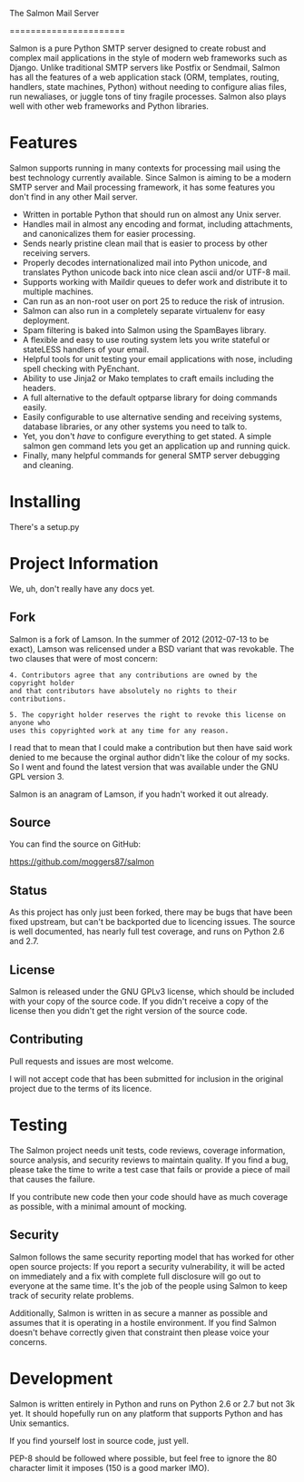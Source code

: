 The Salmon Mail Server

======================

Salmon is a pure Python SMTP server designed to create robust and complex mail
applications in the style of modern web frameworks such as Django. Unlike
traditional SMTP servers like Postfix or Sendmail, Salmon has all the features
of a web application stack (ORM, templates, routing, handlers, state machines,
Python) without needing to configure alias files, run newaliases, or juggle
tons of tiny fragile processes. Salmon also plays well with other web
frameworks and Python libraries.

Features
========

Salmon supports running in many contexts for processing mail using the best
technology currently available.  Since Salmon is aiming to be a modern SMTP
server and Mail processing framework, it has some features you don't find in any
other Mail server.

* Written in portable Python that should run on almost any Unix server.
* Handles mail in almost any encoding and format, including attachments, and
canonicalizes them for easier processing.
* Sends nearly pristine clean mail that is easier to process by other receiving
servers.
* Properly decodes internationalized mail into Python unicode, and translates
Python unicode back into nice clean ascii and/or UTF-8 mail.
* Supports working with Maildir queues to defer work and distribute it to
multiple machines.
* Can run as an non-root user on port 25 to reduce the risk of intrusion.
* Salmon can also run in a completely separate virtualenv for easy deployment.
* Spam filtering is baked into Salmon using the SpamBayes library.
* A flexible and easy to use routing system lets you write stateful or stateLESS
handlers of your email.
* Helpful tools for unit testing your email applications with nose, including
spell checking with PyEnchant.
* Ability to use Jinja2 or Mako templates to craft emails including the headers.
* A full alternative to the default optparse library for doing commands easily.
* Easily configurable to use alternative sending and receiving systems, database
libraries, or any other systems you need to talk to.
* Yet, you don't *have* to configure everything to get stated.  A simple
salmon gen command lets you get an application up and running quick.
* Finally, many helpful commands for general SMTP server debugging and cleaning.


Installing
==========

There's a setup.py

Project Information
===================

We, uh, don't really have any docs yet.

Fork
-----

Salmon is a fork of Lamson. In the summer of 2012 (2012-07-13 to be exact),
Lamson was relicensed under a BSD variant that was revokable. The two clauses
that were of most concern:

    4. Contributors agree that any contributions are owned by the copyright holder
    and that contributors have absolutely no rights to their contributions.

    5. The copyright holder reserves the right to revoke this license on anyone who
    uses this copyrighted work at any time for any reason.

I read that to mean that I could make a contribution but then have said work
denied to me because the orginal author didn't like the colour of my socks. So
I went and found the latest version that was available under the GNU GPL version 3.

Salmon is an anagram of Lamson, if you hadn't worked it out already.

Source
-----

You can find the source on GitHub:

https://github.com/moggers87/salmon

Status
------

As this project has only just been forked, there may be bugs that have been
fixed upstream, but can't be backported due to licencing issues.  The source is
well documented, has nearly full test coverage, and runs on Python 2.6 and 2.7.


License
----

Salmon is released under the GNU GPLv3 license, which should be included with
your copy of the source code.  If you didn't receive a copy of the license then
you didn't get the right version of the source code.


Contributing
-------

Pull requests and issues are most welcome.

I will not accept code that has been submitted for inclusion in the original
project due to the terms of its licence.

Testing
=======

The Salmon project needs unit tests, code reviews, coverage information, source
analysis, and security reviews to maintain quality.  If you find a bug, please
take the time to write a test case that fails or provide a piece of mail that
causes the failure.

If you contribute new code then your code should have as much coverage as
possible, with a minimal amount of mocking.


Security
--------

Salmon follows the same security reporting model that has worked for other open
source projects:  If you report a security vulnerability, it will be acted on
immediately and a fix with complete full disclosure will go out to everyone at
the same time.  It's the job of the people using Salmon to keep track of
security relate problems.

Additionally, Salmon is written in as secure a manner as possible and assumes
that it is operating in a hostile environment.  If you find Salmon doesn't
behave correctly given that constraint then please voice your concerns.



Development
===========

Salmon is written entirely in Python and runs on Python 2.6 or 2.7 but not 3k
yet.  It should hopefully run on any platform that supports Python and has Unix
semantics.

If you find yourself lost in source code, just yell.

PEP-8 should be followed where possible, but feel free to ignore the 80 character
limit it imposes (150 is a good marker IMO).
